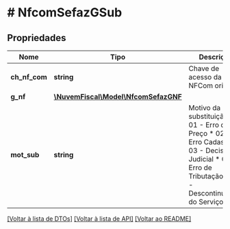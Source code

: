# # NfcomSefazGSub

## Propriedades

Nome | Tipo | Descrição | Comentários
------------ | ------------- | ------------- | -------------
**ch_nf_com** | **string** | Chave de acesso da NFCom original. | [optional]
**g_nf** | [**\NuvemFiscal\Model\NfcomSefazGNF**](NfcomSefazGNF.md) |  | [optional]
**mot_sub** | **string** | Motivo da substituição.  * 01 - Erro de Preço  * 02 - Erro Cadastral  * 03 - Decisão Judicial  * 04 - Erro de Tributação  * 05 - Descontinuidade do Serviço |

[[Voltar à lista de DTOs]](../../README.md#models) [[Voltar à lista de API]](../../README.md#endpoints) [[Voltar ao README]](../../README.md)
